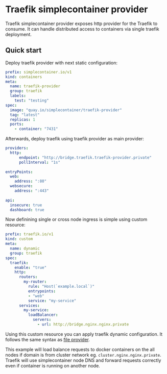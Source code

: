 # Traefik simplecontainer provider
Traefik simplecontainer provider exposes http provider for the Traefik to consume. It can handle distributed access to containers via single traefik deployment.

## Quick start
Deploy traefik provider with next static configuration:

```yaml
prefix: simplecontainer.io/v1
kind: containers
meta:
  name: traefik-provider
  group: traefik
  labels:
    test: "testing"
spec:
  image: "quay.io/simplecontainer/traefik-provider"
  tag: "latest"
  replicas: 1
  ports:
    - container: "7431"
```

Afterwards, deploy traefik using traefik provider as main provider:

```yaml
providers:
  http:
      endpoint: "http://bridge.traefik.traefik-provider.private"    
      pollInterval: "1s"
    
entryPoints:
  web:
    address: ":80"
  websecure:
    address: ":443"
      
api:
  insecure: true
  dashboard: true
```

Now definining single or cross node ingress is simple using custom resource:

```yaml
prefix: traefik.io/v1
kind: custom
meta:
  name: dynamic
  group: traefik
spec:
  traefik:
    enable: "true"
    http:
      routers:
        my-router:
          rule: "Host(`example.local`)"
          entrypoints:
          - "web"
          service: "my-service"
      services:
        my-service:
          loadBalancer:
            servers:
              - url: http://bridge.nginx.nginx.private
```

Using this custom resource you can apply traefik dynamic configuration. It follows the same syntax as [file provider](https://doc.traefik.io/traefik/providers/file/).

This example will load balance requests to docker containers on the all nodes if domain is from cluster network eg. `cluster.nginx.nginx.private`. 
Traefik will use simplecontainer node DNS and forward requests correctly even if container is running on another node.